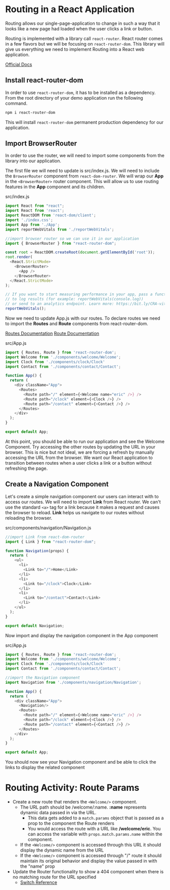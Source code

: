 # Routing in a React Application

Routing allows our single-page-application to change in such a way that it looks like a new page had loaded when the user clicks a link or button.

Routing is implemented with a library call `react-router`. React router comes in a few flavors but we will be focusing on `react-router-dom`. This library will give us everything we need to implement Routing into a React web application.

[Official Docs](https://reactrouter.com/en/main)

## Install react-router-dom

In order to use `react-router-dom`, it has to be installed as a dependency. From the root directory of your demo application run the following command.

```bash
npm i react-router-dom
```

This will install `react-router-dom` permanent production dependency for our application.

## Import BrowserRouter

In order to use the router, we will need to import some components from the library into our application.

The first file we will need to update is src/index.js. We will need to include the `BrowserRouter` component from `react-dom-router`. We will wrap our **App** in the `<BrowserRouter>` router component. This will allow us to use routing features in the **App** component and its children.

src/index.js

```javascript
import React from "react";
import React from 'react';
import ReactDOM from 'react-dom/client';
import './index.css';
import App from './App';
import reportWebVitals from './reportWebVitals';

//import browser router so we can use it in our application
import { BrowserRouter } from "react-router-dom";

const root = ReactDOM.createRoot(document.getElementById('root'));
root.render(
  <React.StrictMode>
    <BrowserRouter>
      <App />
    </BrowserRouter>
  </React.StrictMode>
);

// If you want to start measuring performance in your app, pass a function
// to log results (for example: reportWebVitals(console.log))
// or send to an analytics endpoint. Learn more: https://bit.ly/CRA-vitals
reportWebVitals();
```

Now we need to update App.js with our routes. To declare routes we need to import the **Routes** and **Route** components from react-router-dom.

[Routes Documentation](https://reactrouter.com/en/main/components/routes)
[Route Documentation](https://reactrouter.com/en/main/route/route)

src/App.js

```javascript
import { Routes, Route } from 'react-router-dom';
import Welcome from './components/welcome/Welcome';
import Clock from './components/clock/Clock'
import Contact from './components/contact/Contact';

function App() {
  return (
    <div className="App">
      <Routes>
        <Route path="/" element={<Welcome name="eric" />} />
        <Route path="/clock" element={<Clock />} />
        <Route path="/contact" element={<Contact />} />
      </Routes>
    </div>
  );
}

export default App;
```

At this point, you should be able to run our application and see the Welcome Component. Try accessing the other routes by updating the URL in your browser. This is nice but not ideal, we are forcing a refresh by manually accessing the URL from the browser. We want our React application to transition between routes when a user clicks a link or a button without refreshing the page.

## Create a Navigation Component

Let's create a simple navigation component our users can interact with to access our routes. We will need to import **Link** from React router. We can't use the standard `<a>` tag for a link because it makes a request and causes the browser to reload. **Link** helps us navigate to our routes without reloading the browser.

src/components/navigation/Navigation.js

```javascript
//import Link from react-dom-router
import { Link } from "react-router-dom";

function Navigation(props) {
  return (
    <ul>
      <li>
        <Link to="/">Home</Link>
      </li>
      <li>
        <Link to="/clock">Clock</Link>
      </li>
      <li>
        <Link to="/contact">Contact</Link>
      </li>
    </ul>
  );
}

export default Navigation;
```

Now import and display the navigation component in the App component

src/App.js

```javascript
import { Routes, Route } from 'react-router-dom';
import Welcome from './components/welcome/Welcome';
import Clock from './components/clock/Clock'
import Contact from './components/contact/Contact';

//import the Navigation component
import Navigation from './components/navigation/Navigation';

function App() {
  return (
    <div className="App">
      <Navigation/>
      <Routes>
        <Route path="/" element={<Welcome name="eric" />} />
        <Route path="/clock" element={<Clock />} />
        <Route path="/contact" element={<Contact />} />
      </Routes>
    </div>
  );
}

export default App;
```

You should now see your Navigation component and be able to click the links to display the related component

# Routing Activity: Route Params

* Create a new route that renders the `<Welcome/>` component.
    * The URL path should be /welcome/:name. **:name** represents dynamic data passed in via the URL.
        * This data gets added to a `match.params` object that is passed as a prop to the component the Route renders
        * You would access the route with a URL like **/welcome/eric**. You can access the variable with `props.match.params.name` within the component.
    * If the `<Welcome/>` component is accessed through this URL it should display the dynamic name from the URL
    * If the `<Welcome/>` component is accessed through "/" route it should maintain its original behavior and display the value passed in with the "name" prop
* Update the Router functionality to show a 404 component when there is no matching route for the URL specified
    * [Switch Reference](https://reacttraining.com/react-router/web/api/Switch)
